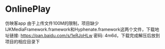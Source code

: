 # OnlinePlay
仿映客app
由于上传文件100M的限制，项目缺少IJKMediaFramework.framework和Hyphenate.framework这两个文件，下载地址链接: https://pan.baidu.com/s/1eRJoHLw 密码: 4m6d，下载完成解压后放到项目的相应目录下
